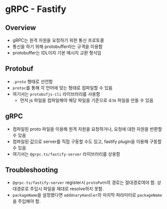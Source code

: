 # gRPC - Fastify

## Overview

- gRPC는 원격 자원을 요청하기 위한 통신 프로토콜
- 통신을 하기 위해 protobuffer라는 규격을 이용함
- protobuffer는 IDL이자 기본 메시지 교환 형식임

## Protobuf

- `.proto` 형태로 선언함
- `protoc`를 통해 각 언어에 맞는 형태로 컴파일할 수 있음
- 여기서는 `protobufjs-cli` 라이브러리를 사용함
  - 먼저 js 파일을 컴파일해야 해당 파일을 기준으로 d.ts 파일을 만들 수 있음

## gRPC

- 컴파일된 proto 파일을 이용해 원격 자원을 요청하거나, 요청에 대한 자원을 반환할 수 있음
- 컴파일된 값으로 server를 직접 구동할 수도 있고, fastify plugin을 이용해 구동할수 있음
- 여기서는 `@grpc.ts/fastify-server` 라이브러리를 상용함

## Troubleshooting
- `@grpc.ts/fastify-server` register시 `protoPath`의 경로는 절대경로여야 함. 상대경로로 주입시 파일을 제대로 resolve하지 못함.
- `packageName`을 설정했다면 `addUnaryHandler`의 마지막 파라미터로 `packageName`을 주입해야 함.
